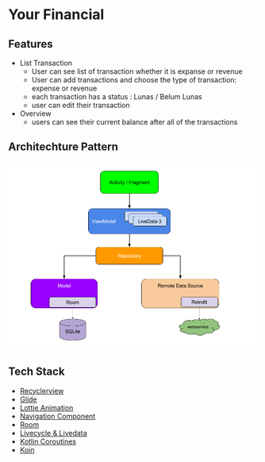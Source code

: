 # Your Financial

## Features
- List Transaction
    - User can see list of transaction whether it is expanse or revenue
    - User can add transactions and choose the type of transaction: expense or revenue
    - each transaction has a status : Lunas / Belum Lunas
    - user can edit their transaction
- Overview
    - users can see their current balance after all of the transactions

## Architechture Pattern
<img src="readme_assets/mvvm_repository_pattern.png">

## Tech Stack
- [Recyclerview](https://developer.android.com/jetpack/androidx/releases/recyclerview)
- [Glide](https://github.com/bumptech/glide)
- [Lottie Animation](https://github.com/airbnb/lottie-android)
- [Navigation Component](https://developer.android.com/guide/navigation/navigation-getting-started)
- [Room](https://developer.android.com/topic/libraries/architecture/room.html)
- [Livecycle & Livedata](https://developer.android.com/jetpack/androidx/releases/lifecycle)
- [Kotlin Coroutines](https://developer.android.com/kotlin/coroutines)
- [Koin](https://insert-koin.io/docs/quickstart/android)